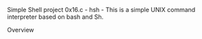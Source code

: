 Simple Shell project 0x16.c - hsh -
This is a simple UNIX command interpreter based on bash and Sh.

Overview
